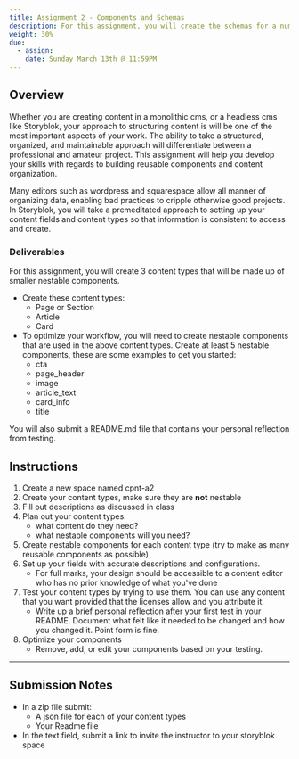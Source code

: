 ```yaml
---
title: Assignment 2 - Components and Schemas
description: For this assignment, you will create the schemas for a number of components using storyblok's visual editor. Submissions will screenshots of your components as well as an exported json file that shows the components.
weight: 30%
due:
  - assign:
    date: Sunday March 13th @ 11:59PM
---
```


## Overview

Whether you are creating content in a monolithic cms, or a headless cms like Storyblok, your approach to structuring content is will be one of the most important aspects of your work. The ability to take a structured, organized, and maintainable approach will differentiate between a professional and amateur project. This assignment will help you develop your skills with regards to building reusable components and content organization.

Many editors such as wordpress and squarespace allow all manner of organizing data, enabling bad practices to cripple otherwise good projects. In Storyblok, you will take a premeditated approach to setting up your content fields and content types so that information is consistent to access and create.

### Deliverables

For this assignment, you will create 3 content types that will be made up of smaller nestable components.

- Create these content types:
  - Page or Section
  - Article
  - Card
- To optimize your workflow, you will need to create nestable components that are used in the above content types. Create at least 5 nestable components, these are some examples to get you started:
  - cta
  - page_header
  - image
  - article_text
  - card_info
  - title

You will also submit a README.md file that contains your personal reflection from testing.

## Instructions

1. Create a new space named cpnt-a2
2. Create your content types, make sure they are **not** nestable
3. Fill out descriptions as discussed in class
4. Plan out your content types:
   - what content do they need?
   - what nestable components will you need?
5. Create nestable components for each content type (try to make as many reusable components as possible)
6. Set up your fields with accurate descriptions and configurations.
   - For full marks, your design should be accessible to a content editor who has no prior knowledge of what you've done
7. Test your content types by trying to use them. You can use any content that you want provided that the licenses allow and you attribute it.
   - Write up a brief personal reflection after your first test in your README. Document what felt like it needed to be changed and how you changed it. Point form is fine.
8. Optimize your components
   - Remove, add, or edit your components based on your testing.

---

## Submission Notes

- In a zip file submit:
  - A json file for each of your content types
  - Your Readme file
- In the text field, submit a link to invite the instructor to your storyblok space
